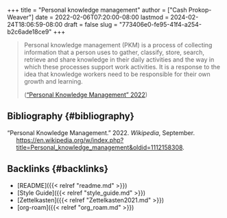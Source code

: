 +++
title = "Personal knowledge management"
author = ["Cash Prokop-Weaver"]
date = 2022-02-06T07:20:00-08:00
lastmod = 2024-02-24T18:06:59-08:00
draft = false
slug = "773406e0-fe95-41f4-a254-b2c6ade18ce9"
+++

> Personal knowledge management (PKM) is a process of collecting information that a person uses to gather, classify, store, search, retrieve and share knowledge in their daily activities and the way in which these processes support work activities. It is a response to the idea that knowledge workers need to be responsible for their own growth and learning.
>
> (<a href="#citeproc_bib_item_1">“Personal Knowledge Management” 2022</a>)


## Bibliography {#bibliography}

<style>.csl-entry{text-indent: -1.5em; margin-left: 1.5em;}</style><div class="csl-bib-body">
  <div class="csl-entry"><a id="citeproc_bib_item_1"></a>“Personal Knowledge Management.” 2022. <i>Wikipedia</i>, September. <a href="https://en.wikipedia.org/w/index.php?title=Personal_knowledge_management&oldid=1112158308">https://en.wikipedia.org/w/index.php?title=Personal_knowledge_management&#38;oldid=1112158308</a>.</div>
</div>


## Backlinks {#backlinks}

-   [README]({{< relref "readme.md" >}})
-   [Style Guide]({{< relref "style_guide.md" >}})
-   [Zettelkasten]({{< relref "Zettelkasten2021.md" >}})
-   [org-roam]({{< relref "org_roam.md" >}})
